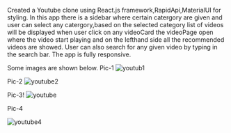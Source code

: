 Created a Youtube clone using React.js framework,RapidApi,MaterialUI for styling.
In this app there is a sidebar where certain catergory are given and user can select any catergory,based on the selected category list of videos will be displayed when user click on any videoCard the videoPage open where the video start playing and on the lefthand side all the recommended videos are showed.
User can also search for any given video by typing in the search bar.
The app is fully responsive.

Some images are shown below.
Pic-1
![youtub1](https://user-images.githubusercontent.com/60089398/203306591-e41e48be-e086-4233-ba6d-a8b9fada90a4.JPG)


Pic-2
![youtube2](https://user-images.githubusercontent.com/60089398/203306621-9c42246d-29c1-4928-8130-8d699c3d6872.JPG)


Pic-3!
![youtube](https://user-images.githubusercontent.com/60089398/203308027-35f1e571-5b08-4801-85cb-8e16b9ec6779.JPG)



Pic-4

![youtube4](https://user-images.githubusercontent.com/60089398/203308153-dc1566b7-e66b-4f11-8b3b-97c80708916f.JPG)



